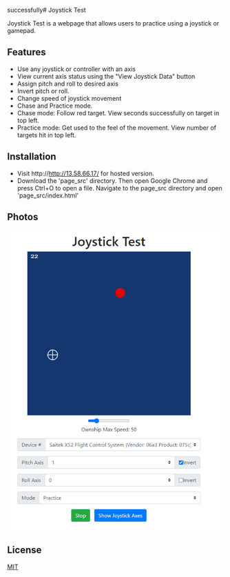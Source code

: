 successfully# Joystick Test

Joystick Test is a webpage that allows users to practice using a joystick or gamepad.

## Features
* Use any joystick or controller with an axis
* View current axis status using the "View Joystick Data" button
* Assign pitch and roll to desired axis
* Invert pitch or roll.
* Change speed of joystick movement
* Chase and Practice mode.
* Chase mode: Follow red target. View seconds successfully on target in top left.
* Practice mode: Get used to the feel of the movement. View number of targets hit in top left.

## Installation
* Visit http://http://13.58.66.17/ for hosted version.
* Download the 'page_src' directory. Then open Google Chrome and press Ctrl+O to open a file. Navigate to the page_src directory and open 'page_src/index.html'

## Photos

![Image of Webpage](./screenshot.png)


## License
[MIT](https://choosealicense.com/licenses/mit/)
